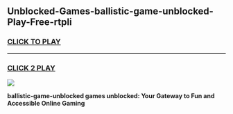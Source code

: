 
## Unblocked-Games-ballistic-game-unblocked-Play-Free-rtpli
<h3>
<a href="https://premium76.site?title=ballistic-game-unblocked&ref=22A">CLICK TO PLAY</a></h3>
<hr>

<h3>
<a href="https://premium76.site?title=ballistic-game-unblocked&ref=22A">CLICK 2 PLAY</a>
  
</h3>

<a href="https://premium76.site?title=ballistic-game-unblocked&ref=22A"><img src="https://clearcache.store/games.png"></a>


**ballistic-game-unblocked games unblocked: Your Gateway to Fun and Accessible Online Gaming**
